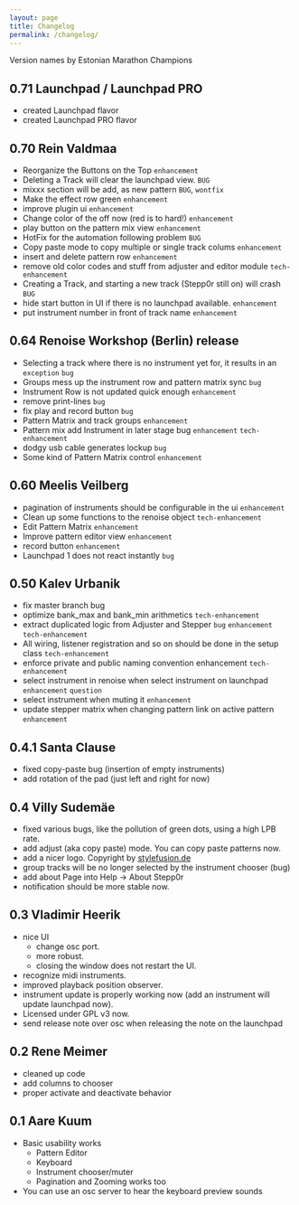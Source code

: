 ```yaml
---
layout: page
title: Changelog
permalink: /changelog/
---
```


Version names by Estonian Marathon Champions

## 0.71 Launchpad / Launchpad PRO

* created Launchpad flavor
* created Launchpad PRO flavor

## 0.70 Rein Valdmaa

* Reorganize the Buttons on the Top `enhancement`
* Deleting a Track will clear the launchpad view. `BUG`
* mixxx section will be add, as new pattern `BUG`, `wontfix`
* Make the effect row green `enhancement`
* improve plugin ui `enhancement`
* Change color of the off now (red is to hard!) `enhancement`
* play button on the pattern mix view `enhancement`
* HotFix for the automation following problem `BUG`
* Copy paste mode to copy multiple or single track colums `enhancement`
* insert and delete pattern row `enhancement`
* remove old color codes and stuff from adjuster and editor module `tech-enhancement`
* Creating a Track, and starting a new track (Stepp0r still on) will crash `BUG`
* hide start button in UI if there is no launchpad available. `enhancement`
* put instrument number in front of track name `enhancement`


## 0.64 Renoise Workshop (Berlin) release

* Selecting a track where there is no instrument yet for, it results in an `exception` `bug`
* Groups mess up the instrument row and pattern matrix sync `bug`
* Instrument Row is not updated quick enough `enhancement`
* remove print-lines `bug`
* fix play and record button `bug`
* Pattern Matrix and track groups `enhancement`
* Pattern mix add Instrument in later stage bug `enhancement` `tech-enhancement`
* dodgy usb cable generates lockup `bug`
* Some kind of Pattern Matrix control `enhancement`


## 0.60 Meelis Veilberg

* pagination of instruments should be configurable in the ui `enhancement`
* Clean up some functions to the renoise object `tech-enhancement`
* Edit Pattern Matrix `enhancement`
* Improve pattern editor view `enhancement`
* record button `enhancement`
* Launchpad 1 does not react instantly `bug`

## 0.50 Kalev Urbanik

* fix master branch  bug
* optimize bank_max and bank_min arithmetics  `tech-enhancement`
* extract duplicated logic from Adjuster and Stepper  `bug` `enhancement` `tech-enhancement`
* All wiring, listener registration and so on should be done in the setup class  `tech-enhancement`
* enforce private and public naming convention  enhancement `tech-enhancement`
* select instrument in renoise when select instrument on launchpad  `enhancement` `question`
* select instrument when muting it  `enhancement`
* update stepper matrix when changing pattern link on active pattern  `enhancement`

## 0.4.1 Santa Clause

* fixed copy-paste bug (insertion of empty instruments)
* add rotation of the pad (just left and right for now)

## 0.4 Villy Sudemäe

* fixed various bugs, like the pollution of green dots, using a high LPB rate.
* add adjust (aka copy paste) mode. You can copy paste patterns now.
* add a nicer logo. Copyright by [stylefusion.de](http://www.stylefusion.de/)
* group tracks will be no longer selected by the instrument chooser (bug)
* add about Page into Help -> About Stepp0r 
* notification should be more stable now.


## 0.3 Vladimir Heerik

* nice UI
    * change osc port.
    * more robust.
    * closing the window does not restart the UI.
* recognize midi instruments.
* improved playback position observer.
* instrument update is properly working now (add an instrument will update launchpad now).
* Licensed under GPL v3 now.
* send release note over osc when releasing the note on the launchpad

## 0.2 Rene Meimer

* cleaned up code
* add columns to chooser
* proper activate and deactivate behavior

## 0.1 Aare Kuum

* Basic usability works
    * Pattern Editor
    * Keyboard
    * Instrument chooser/muter
    * Pagination and Zooming works too
* You can use an osc server to hear the keyboard preview sounds
    
